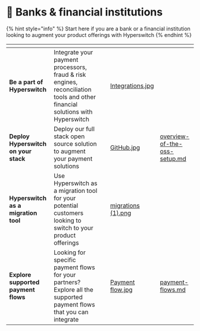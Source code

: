 # 🏦 Banks & financial institutions

{% hint style="info" %}
Start here if you are a bank or a financial institution looking to augment your product offerings with Hyperswitch
{% endhint %}

<table data-card-size="large" data-view="cards"><thead><tr><th></th><th></th><th></th><th data-hidden data-card-cover data-type="files"></th><th data-hidden data-card-target data-type="content-ref"></th></tr></thead><tbody><tr><td><strong>Be a part of Hyperswitch</strong></td><td>Integrate your payment processors, fraud &#x26; risk engines, reconciliation tools and other financial solutions with Hyperswitch</td><td></td><td><a href="../.gitbook/assets/Integrations.jpg">Integrations.jpg</a></td><td></td></tr><tr><td><strong>Deploy Hyperswitch on your stack</strong></td><td>Deploy our full stack open source solution to augment your payment solutions</td><td></td><td><a href="../.gitbook/assets/GitHub.jpg">GitHub.jpg</a></td><td><a href="../open-source-setup/overview-of-the-oss-setup.md">overview-of-the-oss-setup.md</a></td></tr><tr><td><strong>Hyperswitch as a migration tool</strong></td><td>Use Hyperswitch as a migration tool for your potential customers looking to switch to your product offerings</td><td></td><td><a href="../.gitbook/assets/migrations (1).png">migrations (1).png</a></td><td></td></tr><tr><td><strong>Explore supported payment flows</strong></td><td>Looking for specific payment flows for your partners? Explore all the supported payment flows that you can integrate</td><td></td><td><a href="../.gitbook/assets/Payment flow.jpg">Payment flow.jpg</a></td><td><a href="../learn-how-hyperswitch-works/payment-flows.md">payment-flows.md</a></td></tr></tbody></table>
